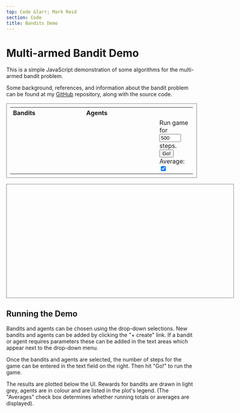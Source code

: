 ```yaml
---
top: Code &larr; Mark Reid
section: Code
title: Bandits Demo
---
```


Multi-armed Bandit Demo
=======================

This is a simple JavaScript demonstration of some algorithms for the multi-armed
bandit problem. 

Some background, references, and information about the bandit problem can be found at 
my [GitHub](http://github.com/mreid/Bandits/) repository, along with the source code.

<table id="controls" style="border: 1px solid gray;padding: 1ex;width:100%;">
    <tr style="text-align:left;">
        <th>Bandits</th>
        <th>Agents</th>
    </tr>
    <tr>
        <td style="vertical-align: top; width: 40%;">
            <ol id="bandit"> </ol>
        </td>
        <td style="vertical-align: top; width: 40%;">
            <ol id="agent"> </ol>
        </td>
        <td style="vertical-align: top;">
            Run game for
            <input id="steps" type="text" value="500" size="4"/>
            <label for="steps">steps</label>.<br/>
            <button id="run">Go!</button><br/>
            <label for="average">Average</label>:
            <input id="average" type="checkbox" checked="true" />
        </td>
    </tr>
</table>

<div id="placeholder" style="margin:0 auto;width:600px;height:300px;text-align:center;border: 1px solid gray;">
</div>

Running the Demo
----------------
Bandits and agents can
be chosen using the drop-down selections. New bandits and agents can be added by
clicking the "+ create" link. If a bandit or agent requires parameters these can
be added in the text areas which appear next to the drop-down menu.

Once the bandits and agents are selected, the number of steps for the game can 
be entered in the text field on the right. Then hit "Go!" to run the game. 

The results are plotted below the UI. Rewards for bandits are drawn in light
grey, agents are in colour and are listed in the plot's legend. (The "Averages"
check box determines whether running totals or averages are displayed).

<div>
<script src="js/lib/jQuery.js" type="text/javascript"> </script>
<script src="js/lib/jquery.flot.min.js" type="text/javascript"> </script>
<script src="js/bandits.js" type="text/javascript"> </script>
<script src="js/agents.js" type="text/javascript"> </script>
<script src="js/ui.js" type="text/javascript"> </script>

<script type="text/javascript">
$(document).ready(function(){        
    $('ol #bandit').replaceWith(makeList(banditTypes));
    $('ol #agent').replaceWith(makeList(agentTypes));
    $("#run").click(runGame);
});
</script>
</div>